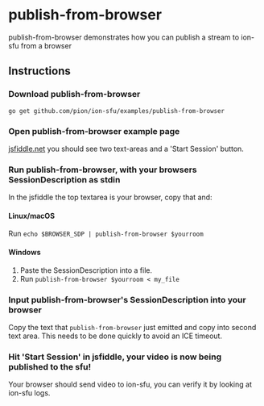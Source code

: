 # publish-from-browser
publish-from-browser demonstrates how you can publish a stream to ion-sfu from a browser

## Instructions
### Download publish-from-browser
```
go get github.com/pion/ion-sfu/examples/publish-from-browser
```

### Open publish-from-browser example page
[jsfiddle.net](https://jsfiddle.net/j3yhron4/) you should see two text-areas and a 'Start Session' button.

### Run publish-from-browser, with your browsers SessionDescription as stdin
In the jsfiddle the top textarea is your browser, copy that and:
#### Linux/macOS
Run `echo $BROWSER_SDP | publish-from-browser $yourroom`
#### Windows
1. Paste the SessionDescription into a file.
1. Run `publish-from-browser $yourroom < my_file`

### Input publish-from-browser's SessionDescription into your browser
Copy the text that `publish-from-browser` just emitted and copy into second text area. This needs to be done quickly to avoid an ICE timeout.

### Hit 'Start Session' in jsfiddle, your video is now being published to the sfu!
Your browser should send video to ion-sfu, you can verify it by looking at ion-sfu logs.
